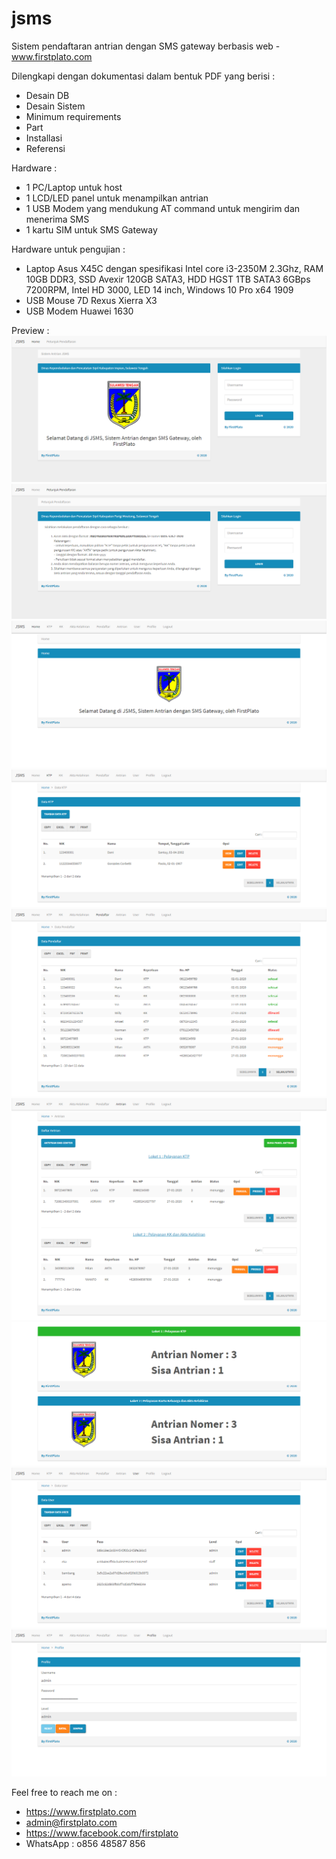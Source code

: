 # jsms
Sistem pendaftaran antrian dengan SMS gateway berbasis web - www.firstplato.com

Dilengkapi dengan dokumentasi dalam bentuk PDF yang berisi :
- Desain DB
- Desain Sistem
- Minimum requirements
- Part
- Installasi
- Referensi

Hardware :
- 1 PC/Laptop untuk host
- 1 LCD/LED panel untuk menampilkan antrian
- 1 USB Modem yang mendukung AT command untuk mengirim dan menerima SMS
- 1 kartu SIM untuk SMS Gateway

Hardware untuk pengujian :
- Laptop Asus X45C dengan spesifikasi Intel core i3-2350M 2.3Ghz, RAM 10GB DDR3, SSD Avexir 120GB SATA3, HDD HGST 1TB SATA3 6GBps 7200RPM, Intel HD 3000, LED 14 inch, Windows 10 Pro x64 1909
- USB Mouse 7D Rexus Xierra X3
- USB Modem Huawei 1630 

Preview :
<br><img src="pic/1.png" />
<br><img src="pic/2.png" />
<br><img src="pic/3.png" />
<br><img src="pic/4.png" />
<br><img src="pic/5.png" />
<br><img src="pic/6.png" />
<br><img src="pic/7.png" />
<br><img src="pic/8.png" />
<br><img src="pic/9.png" />

Feel free to reach me on :
- https://www.firstplato.com
- admin@firstplato.com
- https://www.facebook.com/firstplato
- WhatsApp : o856 48587 856
